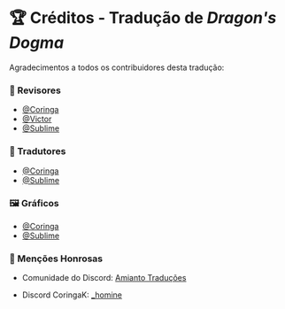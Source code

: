 # 🏆 Créditos - Tradução de *Dragon's Dogma*  

   Agradecimentos a todos os contribuidores desta tradução:

   ### 👥 Revisores  
   - [@Coringa](https://github.com/CoringaK9)  
   - [@Victor](https://github.com/jiogo1)  
   - [@Sublime](https://steamcommunity.com/id/Sr_sublime)  

   ### 🌟 Tradutores  
   - [@Coringa](https://github.com/CoringaK9)  
   - [@Sublime](https://steamcommunity.com/id/Sr_sublime)  

### 🖼️ Gráficos
   - [@Coringa](https://github.com/CoringaK9)  
   - [@Sublime](https://steamcommunity.com/id/Sr_sublime)  

   ### 📌 Menções Honrosas  
   - Comunidade do Discord: [Amianto Traduções](https://discord.gg/9Mme95JA2T)

   - Discord CoringaK: [_homine](#)

